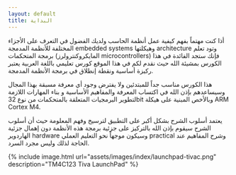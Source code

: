 ```yaml
---
layout: default
title: البداية
---
```


أذا كنت مهتماً بفهم كيفية عمل أنظمة الحاسب ولديك الفضول في التعرف على الأجزاء المختلفة للأنظمة المدمجة embedded systems وهيكلتها architecture  وتود تعلم برمجة المتحكمات (المايكروكنترولرز microcontrollers) فإنك ستجد الفائدة في هذا الكورس بمشيئة الله حيث نقدم لكم في هذا الموقع كورس تعليمي باللغة العربية يعتبر ركيزة أساسية ونقطة إنطلاق في برمجة الأنظمة المدمجة.

هذا الكورس مناسب جداً للمبتدئين ولا يفترض وجود أي معرفة مسبقة بهذا المجال وسيساعدهم بإذن الله في اكتساب المعرفة والمفاهيم الأساسية و بناء المهارات اللازمة لتطوير البرمجيات المتعلقة  بالمتحكمات من نوع 32bit وبالأخص المبنية على هيكلة ARM Cortex M4.

يعتمد أسلوب الشرح بشكل أكبر على التطبيق لترسيخ وفهم المعلومة حيث أن أسلوب الشرح سيقوم بإذن الله بالتركيز على جزئية برمجة هذه الأنظمة دون إهمال جزئية الهاردوير hardware وسيكون موجهاً نحو التعليم العملي practical وشرح المفاهيم عند الحاجة لذلك وليس مجرد السرد. 


<!--{% include image.html url="assets/images/index/launchpad-tivac.png" description="tm4c123gh6pm" width="50%" height="40%" %}-->
{% include image.html url="assets/images/index/launchpad-tivac.png" description="TM4C123 Tiva LaunchPad" %}

<!--![tm4c123gh6pm](/assets/images/index/launchpad-tivac.png)-->
<!--![tm4c123gh6pm](/assets/images/index/launchpad-tivac.png){:class="img-responsive"}-->

